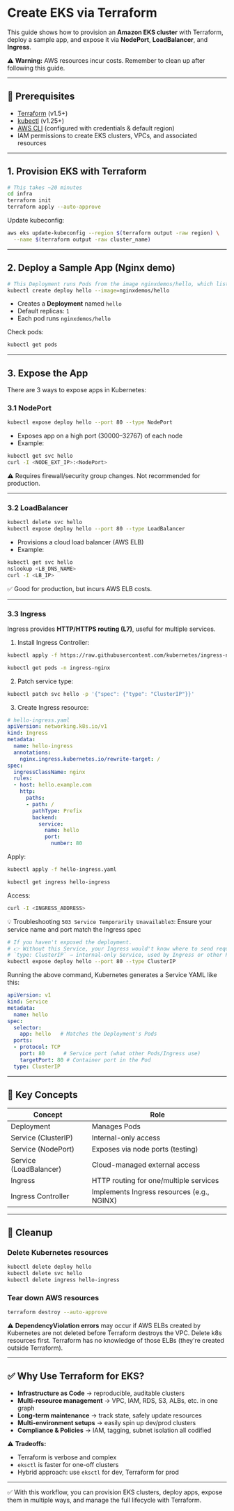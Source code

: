 # Create EKS via Terraform

This guide shows how to provision an **Amazon EKS cluster** with Terraform, deploy a sample app, and expose it via **NodePort**, **LoadBalancer**, and **Ingress**.

⚠️ **Warning:** AWS resources incur costs. Remember to clean up after following this guide.

---

## 🚀 Prerequisites

* [Terraform](https://developer.hashicorp.com/terraform/downloads) (v1.5+)
* [kubectl](https://kubernetes.io/docs/tasks/tools/) (v1.25+)
* [AWS CLI](https://docs.aws.amazon.com/cli/latest/userguide/getting-started-install.html) (configured with credentials & default region)
* IAM permissions to create EKS clusters, VPCs, and associated resources

---

## 1. Provision EKS with Terraform

```bash
# This takes ~20 minutes
cd infra
terraform init
terraform apply --auto-approve
```

Update kubeconfig:

```bash
aws eks update-kubeconfig --region $(terraform output -raw region) \
  --name $(terraform output -raw cluster_name)
```

---

## 2. Deploy a Sample App (Nginx demo)

```bash
# This Deployment runs Pods from the image nginxdemos/hello, which listens on port 80.
kubectl create deploy hello --image=nginxdemos/hello
```

* Creates a **Deployment** named `hello`
* Default replicas: `1`
* Each pod runs `nginxdemos/hello`

Check pods:

```bash
kubectl get pods
```

---

## 3. Expose the App

There are 3 ways to expose apps in Kubernetes:

### 3.1 NodePort

```bash
kubectl expose deploy hello --port 80 --type NodePort
```

* Exposes app on a high port (30000–32767) of each node
* Example:

```bash
kubectl get svc hello
curl -I <NODE_EXT_IP>:<NodePort>
```

⚠️ Requires firewall/security group changes. Not recommended for production.

---

### 3.2 LoadBalancer

```bash
kubectl delete svc hello
kubectl expose deploy hello --port 80 --type LoadBalancer
```

* Provisions a cloud load balancer (AWS ELB)
* Example:

```bash
kubectl get svc hello
nslookup <LB_DNS_NAME>
curl -I <LB_IP>
```

✅ Good for production, but incurs AWS ELB costs.

---

### 3.3 Ingress

Ingress provides **HTTP/HTTPS routing (L7)**, useful for multiple services.

1. Install Ingress Controller:

```bash
kubectl apply -f https://raw.githubusercontent.com/kubernetes/ingress-nginx/controller-v1.12.0/deploy/static/provider/cloud/deploy.yaml

kubectl get pods -n ingress-nginx
```

2. Patch service type:

```bash
kubectl patch svc hello -p '{"spec": {"type": "ClusterIP"}}'
```

3. Create Ingress resource:

```yaml
# hello-ingress.yaml
apiVersion: networking.k8s.io/v1
kind: Ingress
metadata:
  name: hello-ingress
  annotations:
    nginx.ingress.kubernetes.io/rewrite-target: /
spec:
  ingressClassName: nginx
  rules:
  - host: hello.example.com
    http:
      paths:
      - path: /
        pathType: Prefix
        backend:
          service:
            name: hello
            port:
              number: 80
```

Apply:

```bash
kubectl apply -f hello-ingress.yaml

kubectl get ingress hello-ingress
```

Access:

```bash
curl -I <INGRESS_ADDRESS>
```

💡 Troubleshooting `503 Service Temporarily Unavailable3`: Ensure your service name and port match the Ingress spec
```sh
# If you haven't exposed the deployment.
# 👉 Without this Service, your Ingress would't know where to send requests.
# `type: ClusterIP` → internal-only Service, used by Ingress or other Pods.
kubectl expose deploy hello --port 80 --type ClusterIP
```

Running the above command, Kubernetes generates a Service YAML like this:
```yaml
apiVersion: v1
kind: Service
metadata:
  name: hello
spec:
  selector:
    app: hello   # Matches the Deployment's Pods
  ports:
  - protocol: TCP
    port: 80      # Service port (what other Pods/Ingress use)
    targetPort: 80 # Container port in the Pod
  type: ClusterIP

```

---

## 🔑 Key Concepts

| Concept                | Role                                       |
| ---------------------- | ------------------------------------------ |
| Deployment             | Manages Pods                               |
| Service (ClusterIP)    | Internal-only access                       |
| Service (NodePort)     | Exposes via node ports (testing)           |
| Service (LoadBalancer) | Cloud-managed external access              |
| Ingress                | HTTP routing for one/multiple services     |
| Ingress Controller     | Implements Ingress resources (e.g., NGINX) |

---

## 🧹 Cleanup

### Delete Kubernetes resources

```bash
kubectl delete deploy hello
kubectl delete svc hello
kubectl delete ingress hello-ingress
```

### Tear down AWS resources

```bash
terraform destroy --auto-approve
```

⚠️ **DependencyViolation errors** may occur if AWS ELBs created by Kubernetes are not deleted before Terraform destroys the VPC. Delete k8s resources first. Terraform has no knowledge of those ELBs (they're created outside Terraform).

---

## ✅  Why Use Terraform for EKS?

* **Infrastructure as Code** → reproducible, auditable clusters
* **Multi-resource management** → VPC, IAM, RDS, S3, ALBs, etc. in one graph
* **Long-term maintenance** → track state, safely update resources
* **Multi-environment setups** → easily spin up dev/prod clusters
* **Compliance & Policies** → IAM, tagging, subnet isolation all codified

⚠️ **Tradeoffs:**

* Terraform is verbose and complex
* `eksctl` is faster for one-off clusters
* Hybrid approach: use `eksctl` for dev, Terraform for prod

---

✅ With this workflow, you can provision EKS clusters, deploy apps, expose them in multiple ways, and manage the full lifecycle with Terraform.
